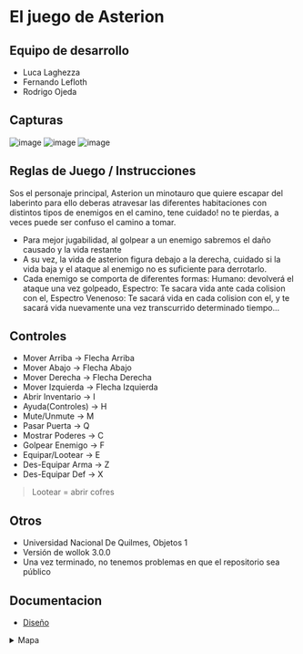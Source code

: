 # El juego de Asterion

## Equipo de desarrollo

- Luca Laghezza
- Fernando Lefloth
- Rodrigo Ojeda

## Capturas
![image](https://github.com/obj1unq/2024s1-tp-grupal-juego-grupo-1-3/assets/65262580/e783519f-4396-4b24-a9e1-fc0b3db5e30f)
![image](https://github.com/obj1unq/2024s1-tp-grupal-juego-grupo-1-3/assets/65262580/976c559e-09da-4562-98a8-58e4ec3a72cb)
![image](https://github.com/obj1unq/2024s1-tp-grupal-juego-grupo-1-3/assets/65262580/3c59b485-35da-40ff-af57-8045f1d9b171)



## Reglas de Juego / Instrucciones

Sos el personaje principal, Asterion un minotauro que quiere escapar del laberinto para ello deberas atravesar las diferentes habitaciones con distintos tipos de enemigos en el camino, tene cuidado! no te pierdas, a veces puede ser confuso el camino a tomar.
* Para mejor jugabilidad, al golpear a un enemigo sabremos el daño causado y la vida restante
* A su vez, la vida de asterion figura debajo a la derecha, cuidado si la vida baja y el ataque al enemigo no es suficiente para derrotarlo.
* Cada enemigo se comporta de diferentes formas: Humano: devolverá el ataque una vez golpeado, Espectro: Te sacara vida ante cada colision con el, Espectro Venenoso: Te sacará vida en cada colision con el, y te sacará vida nuevamente una vez transcurrido determinado tiempo...

## Controles
- Mover Arriba     -> Flecha Arriba
- Mover Abajo      -> Flecha Abajo
- Mover Derecha    -> Flecha Derecha
- Mover Izquierda  -> Flecha Izquierda
- Abrir Inventario -> I
- Ayuda(Controles) -> H
- Mute/Unmute      -> M
- Pasar Puerta     -> Q
- Mostrar Poderes  -> C
- Golpear Enemigo  -> F
- Equipar/Lootear  -> E
- Des-Equipar Arma -> Z
- Des-Equipar Def  -> X

>Lootear = abrir cofres

## Otros

- Universidad Nacional De Quilmes, Objetos 1
- Versión de wollok 3.0.0
- Una vez terminado, no tenemos problemas en que el repositorio sea público

## Documentacion
- [Diseño](https://excalidraw.com/#room=dd65bdac33b1f548a284,Cp8jST4UzYUkIss8L4VWQw)


<details>
<summary>Mapa</summary>

![Mapa](https://github.com/obj1unq/2024s1-tp-grupal-juego-grupo-1-3/assets/163039600/20c3e97a-7a88-4b35-b175-9efb5dcc0fd0)
</details>
